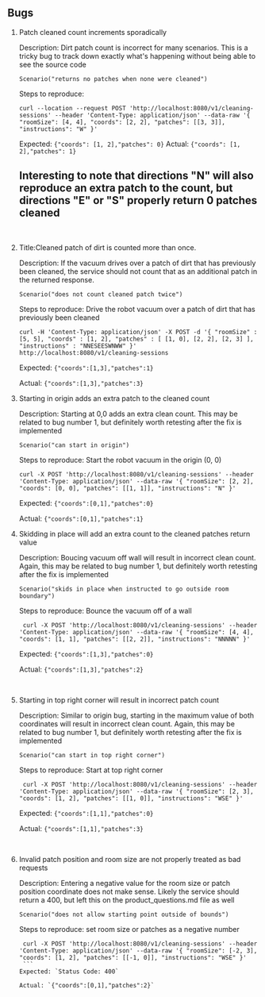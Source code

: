 ## Bugs
1. Patch cleaned count increments sporadically 
   
   Description: Dirt patch count is incorrect for many scenarios.  This is a tricky bug to track down exactly what's happening without being able to see the source code

    ```Scenario("returns no patches when none were cleaned")```
    
    Steps to reproduce:
    ```
    curl --location --request POST 'http://localhost:8080/v1/cleaning-sessions' --header 'Content-Type: application/json' --data-raw '{ "roomSize": [4, 4], "coords": [2, 2], "patches": [[3, 3]], "instructions": "W" }'
    ```
    Expected: `{"coords": [1, 2],"patches": 0}`
    Actual: `{"coords": [1, 2],"patches": 1}`
   ## Interesting to note that directions "N" will also reproduce an extra patch to the count, but directions "E" or "S" properly return 0 patches cleaned
&nbsp;

2. Title:Cleaned patch of dirt is counted more than once.
   
   Description: If the vacuum drives over a patch of dirt that has previously been cleaned, the service should not count that as an additional patch in the returned response.

   ```Scenario("does not count cleaned patch twice")```


   Steps to reproduce: Drive the robot vacuum over a patch of dirt that has previously been cleaned 
   ```
   curl -H 'Content-Type: application/json' -X POST -d '{ "roomSize" : [5, 5], "coords" : [1, 2], "patches" : [ [1, 0], [2, 2], [2, 3] ], "instructions" : "NNESEESWNWW" }' http://localhost:8080/v1/cleaning-sessions     
   ```
   Expected: `{"coords":[1,3],"patches":1}`

   Actual: `{"coords":[1,3],"patches":3}`
&nbsp;

3. Starting in origin adds an extra patch to the cleaned count
   
    Description: Starting at 0,0 adds an extra clean count. This may be related to bug number 1, but definitely worth retesting after the fix is implemented

    ```Scenario("can start in origin")```

    Steps to reproduce: Start the robot vacuum in the origin (0, 0)
    ```
    curl -X POST 'http://localhost:8080/v1/cleaning-sessions' --header 'Content-Type: application/json' --data-raw '{ "roomSize": [2, 2], "coords": [0, 0], "patches": [[1, 1]], "instructions": "N" }'
    ```
   Expected: `{"coords":[0,1],"patches":0}`

   Actual: `{"coords":[0,1],"patches":1}`
&nbsp;


4. Skidding in place will add an extra count to the cleaned patches return value

    Description: Boucing vacuum off wall will result in incorrect clean count. Again, this may be related to bug number 1, but definitely worth retesting after the fix is implemented 

    ```Scenario("skids in place when instructed to go outside room boundary")```

   Steps to reproduce: Bounce the vacuum off of a wall
   ```
    curl -X POST 'http://localhost:8080/v1/cleaning-sessions' --header 'Content-Type: application/json' --data-raw '{ "roomSize": [4, 4], "coords": [1, 1], "patches": [[2, 2]], "instructions": "NNNNN" }'
    ```
   Expected: `{"coords":[1,3],"patches":0}`

   Actual: `{"coords":[1,3],"patches":2}`

&nbsp;

5. Starting in top right corner will result in incorrect patch count

    Description: Similar to origin bug, starting in the maximum value of both coordinates will result in incorrect clean count. Again, this may be related to bug number 1, but definitely worth retesting after the fix is implemented 

    ```Scenario("can start in top right corner")```

   Steps to reproduce: Start at top right corner
   ```
    curl -X POST 'http://localhost:8080/v1/cleaning-sessions' --header 'Content-Type: application/json' --data-raw '{ "roomSize": [2, 3], "coords": [1, 2], "patches": [[1, 0]], "instructions": "WSE" }'
    ```
   Expected: `{"coords":[1,1],"patches":0}`

   Actual: `{"coords":[1,1],"patches":3}`

&nbsp;

6. Invalid patch position and room size are not properly treated as bad requests

    Description: Entering a negative value for the room size or patch position coordinate does not make sense.  Likely the service should return a 400, but left this on the product_questions.md file as well

   ```Scenario("does not allow starting point outside of bounds")```

   Steps to reproduce: set room size or patches as a negative number
      ```
       curl -X POST 'http://localhost:8080/v1/cleaning-sessions' --header 'Content-Type: application/json' --data-raw '{ "roomSize": [-2, 3], "coords": [1, 2], "patches": [[-1, 0]], "instructions": "WSE" }'
       ```
      Expected: `Status Code: 400`

      Actual: `{"coords":[0,1],"patches":2}`